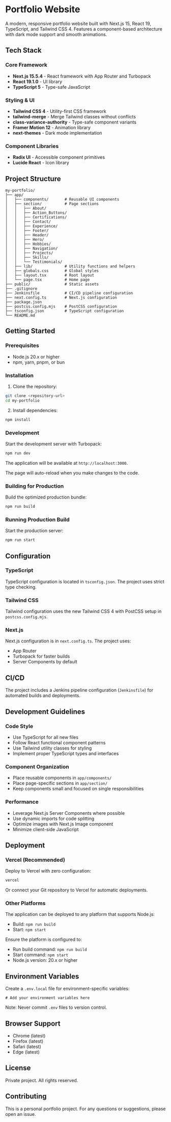 # Portfolio Website

A modern, responsive portfolio website built with Next.js 15, React 19, TypeScript, and Tailwind CSS 4. Features a component-based architecture with dark mode support and smooth animations.

## Tech Stack

### Core Framework
- **Next.js 15.5.4** - React framework with App Router and Turbopack
- **React 19.1.0** - UI library
- **TypeScript 5** - Type-safe JavaScript

### Styling & UI
- **Tailwind CSS 4** - Utility-first CSS framework
- **tailwind-merge** - Merge Tailwind classes without conflicts
- **class-variance-authority** - Type-safe component variants
- **Framer Motion 12** - Animation library
- **next-themes** - Dark mode implementation

### Component Libraries
- **Radix UI** - Accessible component primitives
- **Lucide React** - Icon library

## Project Structure

```
my-portfolio/
├── app/
│   ├── components/       # Reusable UI components
│   ├── section/          # Page sections
│   │   ├── About/
│   │   ├── Action_Buttons/
│   │   ├── Certifications/
│   │   ├── Contact/
│   │   ├── Experience/
│   │   ├── Footer/
│   │   ├── Header/
│   │   ├── Hero/
│   │   ├── Hobbies/
│   │   ├── Navigation/
│   │   ├── Projects/
│   │   ├── Skills/
│   │   └── Testimonials/
│   ├── lib/              # Utility functions and helpers
│   ├── globals.css       # Global styles
│   ├── layout.tsx        # Root layout
│   └── page.tsx          # Home page
├── public/               # Static assets
├── .gitignore
├── Jenkinsfile           # CI/CD pipeline configuration
├── next.config.ts        # Next.js configuration
├── package.json
├── postcss.config.mjs    # PostCSS configuration
├── tsconfig.json         # TypeScript configuration
└── README.md
```

## Getting Started

### Prerequisites

- Node.js 20.x or higher
- npm, yarn, pnpm, or bun

### Installation

1. Clone the repository:
```bash
git clone <repository-url>
cd my-portfolio
```

2. Install dependencies:
```bash
npm install
```

### Development

Start the development server with Turbopack:

```bash
npm run dev
```

The application will be available at `http://localhost:3000`.

The page will auto-reload when you make changes to the code.

### Building for Production

Build the optimized production bundle:

```bash
npm run build
```

### Running Production Build

Start the production server:

```bash
npm run start
```

## Configuration

### TypeScript

TypeScript configuration is located in `tsconfig.json`. The project uses strict type checking.

### Tailwind CSS

Tailwind configuration uses the new Tailwind CSS 4 with PostCSS setup in `postcss.config.mjs`.

### Next.js

Next.js configuration is in `next.config.ts`. The project uses:
- App Router
- Turbopack for faster builds
- Server Components by default

## CI/CD

The project includes a Jenkins pipeline configuration (`Jenkinsfile`) for automated builds and deployments.

## Development Guidelines

### Code Style
- Use TypeScript for all new files
- Follow React functional component patterns
- Use Tailwind utility classes for styling
- Implement proper TypeScript types and interfaces

### Component Organization
- Place reusable components in `app/components/`
- Place page-specific sections in `app/section/`
- Keep components small and focused on single responsibilities

### Performance
- Leverage Next.js Server Components where possible
- Use dynamic imports for code splitting
- Optimize images with Next.js Image component
- Minimize client-side JavaScript

## Deployment

### Vercel (Recommended)

Deploy to Vercel with zero configuration:

```bash
vercel
```

Or connect your Git repository to Vercel for automatic deployments.

### Other Platforms

The application can be deployed to any platform that supports Node.js:
- Build: `npm run build`
- Start: `npm start`

Ensure the platform is configured to:
- Run build command: `npm run build`
- Start command: `npm start`
- Node.js version: 20.x or higher

## Environment Variables

Create a `.env.local` file for environment-specific variables:

```env
# Add your environment variables here
```

Note: Never commit `.env` files to version control.

## Browser Support

- Chrome (latest)
- Firefox (latest)
- Safari (latest)
- Edge (latest)

## License

Private project. All rights reserved.

## Contributing

This is a personal portfolio project. For any questions or suggestions, please open an issue.

